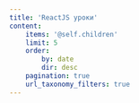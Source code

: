 ```yaml
---
title: 'ReactJS уроки'
content:
    items: '@self.children'
    limit: 5
    order:
        by: date
        dir: desc
    pagination: true
    url_taxonomy_filters: true
---
```


